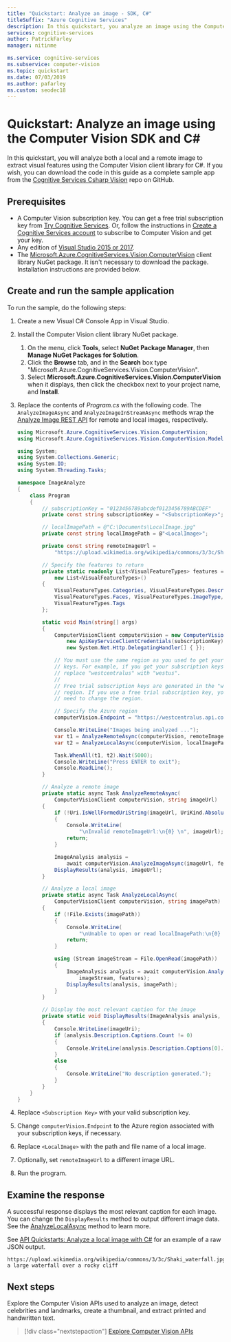 ```yaml
---
title: "Quickstart: Analyze an image - SDK, C#"
titleSuffix: "Azure Cognitive Services"
description: In this quickstart, you analyze an image using the Computer Vision Windows C# client library.
services: cognitive-services
author: PatrickFarley
manager: nitinme

ms.service: cognitive-services
ms.subservice: computer-vision
ms.topic: quickstart
ms.date: 07/03/2019
ms.author: pafarley
ms.custom: seodec18
---
```

# Quickstart: Analyze an image using the Computer Vision SDK and C\#

In this quickstart, you will analyze both a local and a remote image to extract visual features using the Computer Vision client library for C#. If you wish, you can download the code in this guide as a complete sample app from the [Cognitive Services Csharp Vision](https://github.com/Azure-Samples/cognitive-services-vision-csharp-sdk-quickstarts/tree/master/ComputerVision) repo on GitHub.

## Prerequisites

* A Computer Vision subscription key. You can get a free trial subscription key from [Try Cognitive Services](https://azure.microsoft.com/try/cognitive-services/?api=computer-vision). Or, follow the instructions in [Create a Cognitive Services account](https://docs.microsoft.com/azure/cognitive-services/cognitive-services-apis-create-account) to subscribe to Computer Vision and get your key.
* Any edition of [Visual Studio 2015 or 2017](https://www.visualstudio.com/downloads/).
* The [Microsoft.Azure.CognitiveServices.Vision.ComputerVision](https://www.nuget.org/packages/Microsoft.Azure.CognitiveServices.Vision.ComputerVision) client library NuGet package. It isn't necessary to download the package. Installation instructions are provided below.

## Create and run the sample application

To run the sample, do the following steps:

1. Create a new Visual C# Console App in Visual Studio.
1. Install the Computer Vision client library NuGet package.
    1. On the menu, click **Tools**, select **NuGet Package Manager**, then **Manage NuGet Packages for Solution**.
    1. Click the **Browse** tab, and in the **Search** box type "Microsoft.Azure.CognitiveServices.Vision.ComputerVision".
    1. Select **Microsoft.Azure.CognitiveServices.Vision.ComputerVision** when it displays, then click the checkbox next to your project name, and **Install**.
1. Replace the contents of *Program.cs* with the following code. The `AnalyzeImageAsync` and `AnalyzeImageInStreamAsync` methods wrap the [Analyze Image REST API](https://westus.dev.cognitive.microsoft.com/docs/services/5adf991815e1060e6355ad44/operations/56f91f2e778daf14a499e1fa) for remote and local images, respectively.

    ```csharp
    using Microsoft.Azure.CognitiveServices.Vision.ComputerVision;
    using Microsoft.Azure.CognitiveServices.Vision.ComputerVision.Models;

    using System;
    using System.Collections.Generic;
    using System.IO;
    using System.Threading.Tasks;

    namespace ImageAnalyze
    {
        class Program
        {
            // subscriptionKey = "0123456789abcdef0123456789ABCDEF"
            private const string subscriptionKey = "<SubscriptionKey>";

            // localImagePath = @"C:\Documents\LocalImage.jpg"
            private const string localImagePath = @"<LocalImage>";

            private const string remoteImageUrl =
                "https://upload.wikimedia.org/wikipedia/commons/3/3c/Shaki_waterfall.jpg";

            // Specify the features to return
            private static readonly List<VisualFeatureTypes> features =
                new List<VisualFeatureTypes>()
            {
                VisualFeatureTypes.Categories, VisualFeatureTypes.Description,
                VisualFeatureTypes.Faces, VisualFeatureTypes.ImageType,
                VisualFeatureTypes.Tags
            };

            static void Main(string[] args)
            {
                ComputerVisionClient computerVision = new ComputerVisionClient(
                    new ApiKeyServiceClientCredentials(subscriptionKey),
                    new System.Net.Http.DelegatingHandler[] { });

                // You must use the same region as you used to get your subscription
                // keys. For example, if you got your subscription keys from westus,
                // replace "westcentralus" with "westus".
                //
                // Free trial subscription keys are generated in the "westus"
                // region. If you use a free trial subscription key, you shouldn't
                // need to change the region.

                // Specify the Azure region
                computerVision.Endpoint = "https://westcentralus.api.cognitive.microsoft.com";

                Console.WriteLine("Images being analyzed ...");
                var t1 = AnalyzeRemoteAsync(computerVision, remoteImageUrl);
                var t2 = AnalyzeLocalAsync(computerVision, localImagePath);

                Task.WhenAll(t1, t2).Wait(5000);
                Console.WriteLine("Press ENTER to exit");
                Console.ReadLine();
            }

            // Analyze a remote image
            private static async Task AnalyzeRemoteAsync(
                ComputerVisionClient computerVision, string imageUrl)
            {
                if (!Uri.IsWellFormedUriString(imageUrl, UriKind.Absolute))
                {
                    Console.WriteLine(
                        "\nInvalid remoteImageUrl:\n{0} \n", imageUrl);
                    return;
                }

                ImageAnalysis analysis =
                    await computerVision.AnalyzeImageAsync(imageUrl, features);
                DisplayResults(analysis, imageUrl);
            }

            // Analyze a local image
            private static async Task AnalyzeLocalAsync(
                ComputerVisionClient computerVision, string imagePath)
            {
                if (!File.Exists(imagePath))
                {
                    Console.WriteLine(
                        "\nUnable to open or read localImagePath:\n{0} \n", imagePath);
                    return;
                }

                using (Stream imageStream = File.OpenRead(imagePath))
                {
                    ImageAnalysis analysis = await computerVision.AnalyzeImageInStreamAsync(
                        imageStream, features);
                    DisplayResults(analysis, imagePath);
                }
            }

            // Display the most relevant caption for the image
            private static void DisplayResults(ImageAnalysis analysis, string imageUri)
            {
                Console.WriteLine(imageUri);
                if (analysis.Description.Captions.Count != 0)
                {
                    Console.WriteLine(analysis.Description.Captions[0].Text + "\n");
                }
                else
                {
                    Console.WriteLine("No description generated.");
                }
            }
        }
    }
    ```

1. Replace `<Subscription Key>` with your valid subscription key.
1. Change `computerVision.Endpoint` to the Azure region associated with your subscription keys, if necessary.
1. Replace `<LocalImage>` with the path and file name of a local image.
1. Optionally, set `remoteImageUrl` to a different image URL.
1. Run the program.

## Examine the response

A successful response displays the most relevant caption for each image. You can change the `DisplayResults` method to output different image data. See the [AnalyzeLocalAsync](https://docs.microsoft.com/dotnet/api/microsoft.azure.cognitiveservices.vision.computervision.computervisionclientextensions.analyzeimageinstreamasync?view=azure-dotnet) method to learn more.

See [API Quickstarts: Analyze a local image with C#](../QuickStarts/CSharp-analyze.md#examine-the-response) for an example of a raw JSON output.

```console
https://upload.wikimedia.org/wikipedia/commons/3/3c/Shaki_waterfall.jpg
a large waterfall over a rocky cliff
```

## Next steps

Explore the Computer Vision APIs used to analyze an image, detect celebrities and landmarks, create a thumbnail, and extract printed and handwritten text.

> [!div class="nextstepaction"]
> [Explore Computer Vision APIs](https://westus.dev.cognitive.microsoft.com/docs/services/5adf991815e1060e6355ad44)
